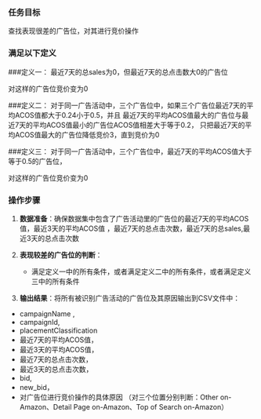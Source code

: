 ### 任务目标
查找表现很差的广告位，对其进行竞价操作

### 满足以下定义

###定义一：
最近7天的总sales为0，但最近7天的总点击数大0的广告位

对这样的广告位竞价变为0

###定义二：
对于同一广告活动中，三个广告位中，如果三个广告位最近7天的平均ACOS值都大于0.24小于0.5，并且
最近7天的平均ACOS值最大的广告位与最近7天的平均ACOS值最小的广告位ACOS值相差大于等于0.2，
只把最近7天的平均ACOS值最大的广告位降低竞价3，直到竞价为0

###定义三：
对于同一广告活动中，三个广告位中，最近7天的平均ACOS值大于等于0.5的广告位，

对这样的广告位竞价变为0


### 操作步骤
1. **数据准备**：确保数据集中包含了广告活动里的广告位的最近7天的平均ACOS值，最近3天的平均ACOS值
，最近7天的总点击次数，最近7天的总sales,最近3天的总点击次数

2. **表现较差的广告位的判断**：
   - 满足定义一中的所有条件，或者满足定义二中的所有条件，或者满足定义三中的所有条件

3. **输出结果**：将所有被识别广告活动的广告位及其原因输出到CSV文件中：
- campaignName ,
- campaignId,
- placementClassification
- 最近7天的平均ACOS值，
- 最近3天的平均ACOS值，
- 最近7天的总点击次数，
- 最近3天的总点击次数，
- bid,
- new_bid，
- 对广告位进行竞价操作的具体原因
（对三个位置分别判断：Other on-Amazon、Detail Page on-Amazon、Top of Search on-Amazon）
